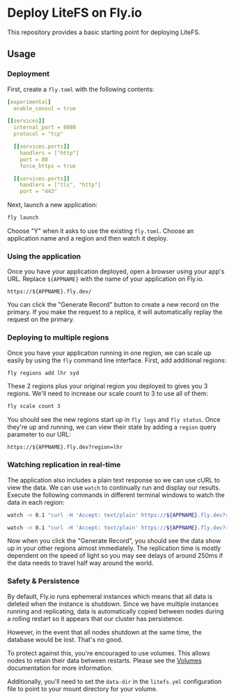 Deploy LiteFS on Fly.io
=======================

This repository provides a basic starting point for deploying LiteFS.


## Usage

### Deployment

First, create a `fly.toml` with the following contents:

```yml
[experimental]
  enable_consul = true

[[services]]
  internal_port = 8080
  protocol = "tcp"

  [[services.ports]]
    handlers = ["http"]
    port = 80
    force_https = true

  [[services.ports]]
    handlers = ["tls", "http"]
    port = "443"
```

Next, launch a new application:

```sh
fly launch
```

Choose "Y" when it asks to use the existing `fly.toml`. Choose an application
name and a region and then watch it deploy.


### Using the application

Once you have your application deployed, open a browser using your app's URL.
Replace `${APPNAME}` with the name of your application on Fly.io.

```
https://${APPNAME}.fly.dev/
```

You can click the "Generate Record" button to create a new record on the primary.
If you make the request to a replica, it will automatically replay the request
on the primary.


### Deploying to multiple regions

Once you have your application running in one region, we can scale up easily by
using the `fly` command line interface. First, add additional regions:

```sh
fly regions add lhr syd
```

These 2 regions plus your original region you deployed to gives you 3 regions.
We'll need to increase our scale count to 3 to use all of them:

```sh
fly scale count 3
```

You should see the new regions start up in `fly logs` and `fly status`. Once
they're up and running, we can view their state by adding a `region` query
parameter to our URL:

```
https://${APPNAME}.fly.dev?region=lhr
```


### Watching replication in real-time

The application also includes a plain text response so we can use cURL to view
the data. We can use `watch` to continually run and display our results. Execute
the following commands in different terminal windows to watch the data in each
region:

```sh
watch -n 0.1 "curl -H 'Accept: text/plain' https://${APPNAME}.fly.dev?region=lhr"
```

```sh
watch -n 0.1 "curl -H 'Accept: text/plain' https://${APPNAME}.fly.dev?region=syd"
```

Now when you click the "Generate Record", you should see the data show up in
your other regions almost immediately. The replication time is mostly dependent
on the speed of light so you may see delays of around 250ms if the data needs to
travel half way around the world.


### Safety & Persistence

By default, Fly.io runs ephemeral instances which means that all data is deleted
when the instance is shutdown. Since we have multiple instances running and
replicating, data is automatically copied between nodes during a rolling restart
so it appears that our cluster has persistence.

However, in the event that all nodes shutdown at the same time, the database
would be lost. That's no good.

To protect against this, you're encouraged to use volumes. This allows nodes to
retain their data between restarts. Please see the [Volumes](https://fly.io/docs/reference/volumes/)
documentation for more information.

Additionally, you'll need to set the `data-dir` in the `litefs.yml` configuration
file to point to your mount directory for your volume.


